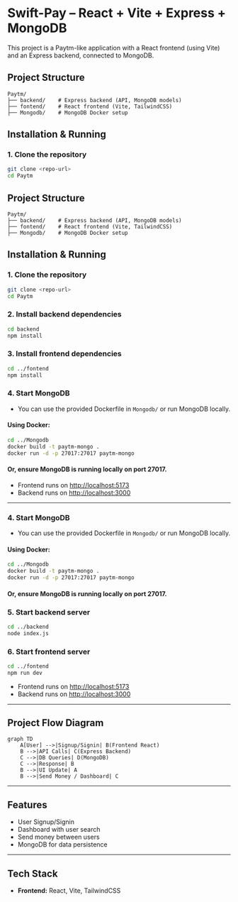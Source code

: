 # Swift-Pay – React + Vite + Express + MongoDB

This project is a Paytm-like application with a React frontend (using Vite) and an Express backend, connected to MongoDB.

## Project Structure

```
Paytm/
├── backend/    # Express backend (API, MongoDB models)
├── fontend/    # React frontend (Vite, TailwindCSS)
├── Mongodb/    # MongoDB Docker setup
```

## Installation & Running

### 1. Clone the repository

```sh
git clone <repo-url>
cd Paytm
```

## Project Structure

```
Paytm/
├── backend/    # Express backend (API, MongoDB models)
├── fontend/    # React frontend (Vite, TailwindCSS)
├── Mongodb/    # MongoDB Docker setup
```

## Installation & Running

### 1. Clone the repository

```sh
git clone <repo-url>
cd Paytm
```

### 2. Install backend dependencies

```sh
cd backend
npm install
```

### 3. Install frontend dependencies

```sh
cd ../fontend
npm install
```

### 4. Start MongoDB

- You can use the provided Dockerfile in `Mongodb/` or run MongoDB locally.

#### Using Docker:

```sh
cd ../Mongodb
docker build -t paytm-mongo .
docker run -d -p 27017:27017 paytm-mongo
```

#### Or, ensure MongoDB is running locally on port 27017.

- Frontend runs on [http://localhost:5173](http://localhost:5173)
- Backend runs on [http://localhost:3000](http://localhost:3000)

---

### 4. Start MongoDB

- You can use the provided Dockerfile in `Mongodb/` or run MongoDB locally.

#### Using Docker:

```sh
cd ../Mongodb
docker build -t paytm-mongo .
docker run -d -p 27017:27017 paytm-mongo
```

#### Or, ensure MongoDB is running locally on port 27017.

### 5. Start backend server

```sh
cd ../backend
node index.js
```

### 6. Start frontend server

```sh
cd ../fontend
npm run dev
```

- Frontend runs on [http://localhost:5173](http://localhost:5173)
- Backend runs on [http://localhost:3000](http://localhost:3000)

---

## Project Flow Diagram

```mermaid
graph TD
    A[User] -->|Signup/Signin| B(Frontend React)
    B -->|API Calls| C(Express Backend)
    C -->|DB Queries| D(MongoDB)
    C -->|Response| B
    B -->|UI Update| A
    B -->|Send Money / Dashboard| C
```

---

## Features

- User Signup/Signin
- Dashboard with user search
- Send money between users
- MongoDB for data persistence

---

## Tech Stack

- **Frontend:** React, Vite, TailwindCSS
